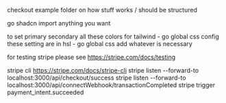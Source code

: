 checkout example folder on how stuff works / should be structured


go shadcn import anything you want

to set primary secondary all these colors for tailwind 
    - go global css config these setting are in hsl
    - go global css add whatever is necessary 


for testing stripe please see
https://stripe.com/docs/testing


stripe cli
https://stripe.com/docs/stripe-cli
stripe listen --forward-to localhost:3000/api/checkout/success
stripe listen --forward-to localhost:3000/api/connectWebhook/transactionCompleted
stripe trigger payment_intent.succeeded